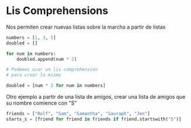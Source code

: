 # Lis Comprehensions

Nos permiten crear nuevas listas sobre la marcha a partir de listas

```python
numbers = [1, 3, 5]
doubled = []

for num in numbers:
    doubled.append(num * 2)

# Podemos usar un lis comprehension
# para crear lo mismo

doubled = [num * 2 for num in numbers]
```

Otro ejemplo a partir de una lista de amigos, crear una lista de amigos que su nombre comience con "S"

```python
friends = ["Rolf", "Sam", "Samantha", "Sauraph", "Jen"]
starts_s = [friend for friend in friends if friend.startswith("S")]
```

